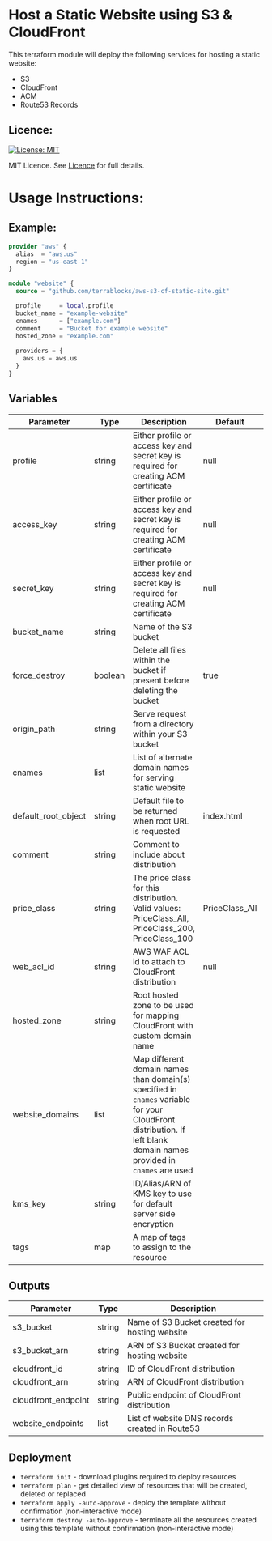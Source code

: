 # Host a Static Website using S3 & CloudFront

This terraform module will deploy the following services for hosting a static website:
- S3
- CloudFront
- ACM
- Route53 Records

## Licence:
[![License: MIT](https://img.shields.io/badge/License-MIT-green.svg)](https://opensource.org/licenses/MIT)

MIT Licence. See [Licence](LICENCE) for full details.

# Usage Instructions:
## Example:
```terraform
provider "aws" {
  alias  = "aws.us"
  region = "us-east-1"
}

module "website" {
  source = "github.com/terrablocks/aws-s3-cf-static-site.git"

  profile     = local.profile
  bucket_name = "example-website"
  cnames      = ["example.com"]
  comment     = "Bucket for example website"
  hosted_zone = "example.com"
  
  providers = {
    aws.us = aws.us
  }
}
```

## Variables
| Parameter   | Type   | Description                                                                | Default   | Required |
|-------------|--------|----------------------------------------------------------------------------|-----------|----------|
| profile     | string | Either profile or access key and secret key is required for creating ACM certificate                                 | null          | N        |
| access_key     | string | Either profile or access key and secret key is required for creating ACM certificate                                 | null          | N        |
| secret_key     | string | Either profile or access key and secret key is required for creating ACM certificate                                 | null          | N        |
| bucket_name | string | Name of the S3 bucket                                                      |           | Y        |
| force_destroy | boolean | Delete all files within the bucket if present before deleting the bucket         | true   | N        |
| origin_path | string | Serve request from a directory within your S3 bucket                  |           | N        |
| cnames      | list   | List of alternate domain names for serving static website                  |          | Y        |
| default_root_object  | string   | Default file to be returned when root URL is requested              | index.html   | N        |
| comment      | string   | Comment to include about distribution                  |          | N        |
| price_class      | string   | The price class for this distribution. Valid values: PriceClass_All, PriceClass_200, PriceClass_100                  | PriceClass_All         | N        |
| web_acl_id     | string | AWS WAF ACL id to attach to CloudFront distribution                                 | null          | N        |
| hosted_zone | string | Root hosted zone to be used for mapping CloudFront with custom domain name |           | Y        |
| website_domains | list | Map different domain names than domain(s) specified in `cnames` variable for your CloudFront distribution. If left blank domain names provided in `cnames` are used   |           | N        |
| kms_key | string | ID/Alias/ARN of KMS key to use for default server side encryption  |   | N        |
| tags | map | A map of tags to assign to the resource  |           | N        |

## Outputs
| Parameter           | Type   | Description               |
|---------------------|--------|---------------------------|
| s3_bucket           | string | Name of S3 Bucket created for hosting website            |
| s3_bucket_arn       | string | ARN of S3 Bucket created for hosting website            |
| cloudfront_id       | string | ID of CloudFront distribution       |
| cloudfront_arn      | string | ARN of CloudFront distribution       |
| cloudfront_endpoint | string | Public endpoint of CloudFront distribution       |
| website_endpoints   | list   | List of website DNS records created in Route53  |

## Deployment
- `terraform init` - download plugins required to deploy resources
- `terraform plan` - get detailed view of resources that will be created, deleted or replaced
- `terraform apply -auto-approve` - deploy the template without confirmation (non-interactive mode)
- `terraform destroy -auto-approve` - terminate all the resources created using this template without confirmation (non-interactive mode)
